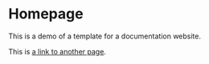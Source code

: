 # Homepage

This is a demo of a template for a documentation website.

This is [a link to another page](page2.md).

